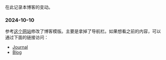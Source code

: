 ---
---

在此记录本博客的变动。

### 2024-10-10

参考[这个网站](https://joelhooks.com)修改了博客模版。主要是拿掉了导航栏。如果想看之前的内容，可以通过下面的链接访问：

- [Journal](/journal)
- [Blog](/blog)
